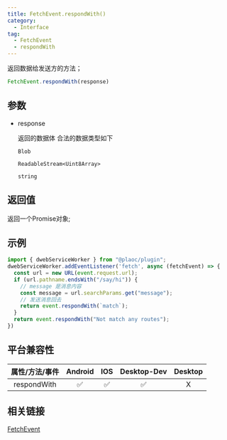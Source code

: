 ```yaml
---
title: FetchEvent.respondWith()
category:
  - Interface
tag:
  - FetchEvent
  - respondWith 
---
```


返回数据给发送方的方法；

```js
FetchEvent.respondWith(response)
```

## 参数

  - response

    返回的数据体
    合法的数据类型如下

    `Blob`

    `ReadableStream<Uint8Array>`

    `string`

## 返回值

  返回一个Promise对象;

## 示例
```js
import { dwebServiceWorker } from "@plaoc/plugin";
dwebServiceWorker.addEventListener('fetch', async (fetchEvent) => {
  const url = new URL(event.request.url);
  if (url.pathname.endsWith("/say/hi")) {
    // message 是消息内容
    const message = url.searchParams.get("message");
    // 发送消息回去
    return event.respondWith(`match`);
  }
  return event.respondWith("Not match any routes");
}) 
```

## 平台兼容性

| 属性/方法/事件 | Android | IOS | Desktop-Dev | Desktop |
|:------------:|:-------:|:---:|:-----------:|:-------:|
| respondWith  | ✅       | ✅  | ✅          | X       |

## 相关链接
[FetchEvent](./index.md)


